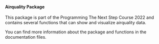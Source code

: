 #### Airquality Package

This package is part of the Programming The Next Step Course 2022 and contains several functions that can show and visualize airquality data.

You can find more information about the package and functions in the documentation files.
